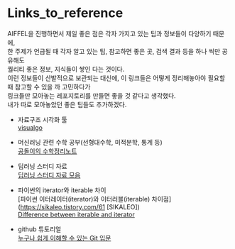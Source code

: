 # Links_to_reference

AIFFEL을 진행하면서 제일 좋은 점은 각자 가지고 있는 팁과 정보들이 다양하기 때문에,<br>
한 주제가 언급될 때 각자 알고 있는 팁, 참고하면 좋은 곳, 검색 결과 등을 하나 씩만 공유해도<br>
퀄리티 좋은 정보, 지식들이 쌓인 다는 것이다.<br>
이런 정보들이 산발적으로 보관되는 대신에, 이 링크들은 어떻게 정리해놓아야 필요할 때 참고할 수 있을 까 고민하다가<br>
링크들만 모아놓는 레포지토리를 만들면 좋을 것 같다고 생각했다.<br>
내가 따로 모아놓았던 좋은 팁들도 추가하겠다.



- 자료구조 시각화 툴<br>
[visualgo](https://visualgo.net/en/heap?slide=1)

- 머신러닝 관련 수학 공부(선형대수학, 미적분학, 통계 등)<br>
[공돌이의 수학정리노트](https://angeloyeo.github.io/2020/09/07/basic_vector_operation.html)

- 딥러닝 스터디 자료<br>
[딥러닝 스터디 자료 모음](https://bbongcol.github.io/deep-learning-bookmarks/)

- 파이썬의 iterator와 iterable 차이<br>
[파이썬 이터레이터(iterator)와 이터러블(iterable) 차이점](https://sikaleo.tistory.com/61 [SIKALEO]) <br>
[Difference between iterable and iterator](https://www.geeksforgeeks.org/python-difference-iterable-iterator/)

- github 튜토리얼<br>
[누구나 쉽게 이해할 수 있는 Git 입문](https://backlog.com/git-tutorial/kr/stepup/stepup1_1.html)
